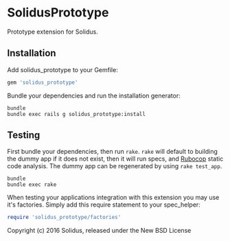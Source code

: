 SolidusPrototype
================

Prototype extension for Solidus.

Installation
------------

Add solidus_prototype to your Gemfile:

```ruby
gem 'solidus_prototype'
```

Bundle your dependencies and run the installation generator:

```shell
bundle
bundle exec rails g solidus_prototype:install
```

Testing
-------

First bundle your dependencies, then run `rake`. `rake` will default to building the dummy app if it does not exist, then it will run specs, and [Rubocop](https://github.com/bbatsov/rubocop) static code analysis. The dummy app can be regenerated by using `rake test_app`.

```shell
bundle
bundle exec rake
```

When testing your applications integration with this extension you may use it's factories.
Simply add this require statement to your spec_helper:

```ruby
require 'solidus_prototype/factories'
```

Copyright (c) 2016 Solidus, released under the New BSD License
